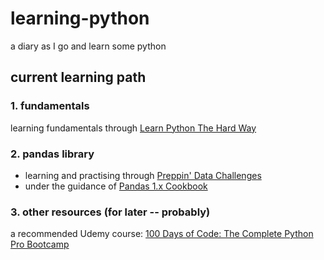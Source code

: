 # learning-python
a diary as I go and learn some python

## current learning path
### 1. fundamentals
learning fundamentals through [Learn Python The Hard Way](https://learncodethehardway.org/python/)

### 2. pandas library
- learning and practising through [Preppin' Data Challenges](https://preppindata.blogspot.com/)
- under the guidance of [Pandas 1.x Cookbook](https://www.packtpub.com/product/pandas-1-x-cookbook-second-edition/9781839213106)

### 3. other resources (for later -- probably)
a recommended Udemy course: [100 Days of Code: The Complete Python Pro Bootcamp](https://www.udemy.com/course/100-days-of-code/)
